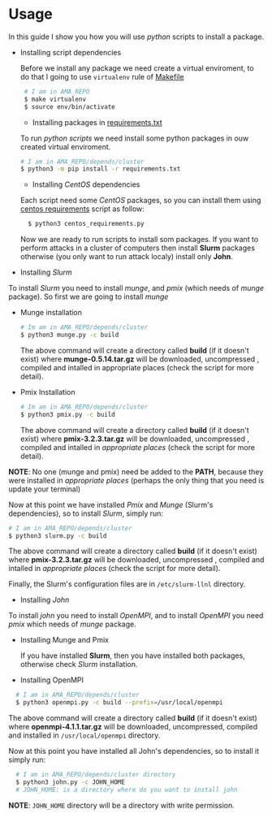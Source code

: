 # Usage
In this guide I show you how you will use *python* scripts to install a package.
* Installing script dependencies

  Before we install any package we need create a virtual enviroment, to do that I going to use `virtualenv` rule of [Makefile](https://github.com/fpolit/ama-framework/blob/master/Makefile)
  ```bash
   # I am in AMA_REPO
   $ make virtualenv
   $ source env/bin/activate
  ```
  * Installing packages in [requirements.txt](https://github.com/fpolit/ama-framework/blob/master/depends/cluster/requirements.txt)
  
  To run *python scripts* we need install some python packages in ouw created virtual enviroment.
  ```bash
  # I am in AMA_REPO/depends/cluster
  $ python3 -m pip install -r requirements.txt
  ```
  
  * Installing *CentOS* dependencies  
  
  Each script need some *CentOS* packages, so you can install them using [centos requirements](https://github.com/fpolit/ama-framework/blob/master/depends/cluster/centos_requirements.py) script as follow:
  ```bash
    $ python3 centos_requirements.py
  ```
  
  Now we are ready to run scripts to install som packages. If you want to perform attacks in a cluster of computers then install **Slurm** packages 
  otherwise (you only want to run attack localy) install only **John**.

* Installing *Slurm*

To install *Slurm* you need to install *munge*, and *pmix* (which needs of *munge* package). So first we are going to install *munge*
  * Munge installation
  
    ```bash
    # Im am in AMA_REPO/depends/cluster
    $ python3 munge.py -c build
    ```
    The above command will create a directory called **build** (if it doesn't exist) where **munge-0.5.14.tar.gz** will be downloaded, uncompressed , 
    compiled and intalled in appropriate places (check the script for more detail).
    
  * Pmix Installation
  
    ```bash
    # Im am in AMA_REPO/depends/cluster
    $ python3 pmix.py -c build
    ```
    The above command will create a directory called **build** (if it doesn't exist) where **pmix-3.2.3.tar.gz** will be downloaded, uncompressed , 
    compiled and intalled in *appropriate places* (check the script for more detail).

**NOTE**:
No one (munge and pmix) need be added to the **PATH**, because they were installed in *appropriate places* (perhaps the only thing that you need is update your terminal) 

Now at this point we have installed *Pmix* and *Munge* (Slurm's dependencies), so to install *Slurm*, simply run:
```bash
# I am in AMA_REPO/depends/cluster
$ python3 slurm.py -c build
```
The above command will create a directory called **build** (if it doesn't exist) where **pmix-3.2.3.tar.gz** will be downloaded, uncompressed , 
compiled and intalled in *appropriate places* (check the script for more detail).

Finally, the Slurm's configuration files are in `/etc/slurm-llnl` directory.

* Installing *John*

To install *john* you need to install *OpenMPI*, and to install *OpenMPI* you need *pmix* which needs of *munge* package. 

  * Installing Munge and Pmix
 
    If you have installed **Slurm**, then you have installed both packages, otherwise check *Slurm* installation.
    
  * Installing OpenMPI
  
  ```bash
    # I am in AMA_REPO/depends/cluster
    $ python3 openmpi.py -c build --prefix=/usr/local/openmpi
  ```
  The above command will create a directory called **build** (if it doesn't exist) where **openmpi-4.1.1.tar.gz** will be downloaded, uncompressed, 
  compiled and installed in `/usr/local/openmpi` directory.
  
Now at this point you have installed all John's dependencies, so to install it simply run:
```bash
  # I am in AMA_REPO/depends/cluster directory 
  $ python3 john.py -c JOHN_HOME
  # JOHN_HOME: is a directory where do you want to install john
```

**NOTE**:
`JOHN_HOME` directory will be a directory with write permission.
